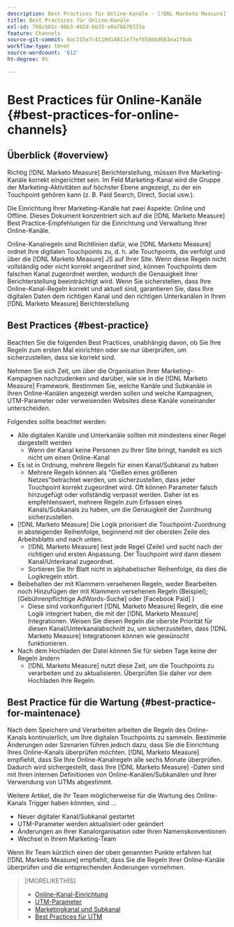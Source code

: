 ```yaml
---
description: Best Practices für Online-Kanäle - [!DNL Marketo Measure] - Produktdokumentation
title: Best Practices für Online-Kanäle
exl-id: 766cb01c-98b3-492d-bb35-e0a78b76333a
feature: Channels
source-git-commit: 8ac315e7c4110d14811e77ef0586bd663ea1f8ab
workflow-type: tm+mt
source-wordcount: '612'
ht-degree: 9%

---
```


# Best Practices für Online-Kanäle {#best-practices-for-online-channels}

## Überblick {#overview}

Richtig [!DNL Marketo Measure] Berichterstellung, müssen Ihre Marketing-Kanäle korrekt eingerichtet sein. Im Feld Marketing-Kanal wird die Gruppe der Marketing-Aktivitäten auf höchster Ebene angezeigt, zu der ein Touchpoint gehören kann (z. B. Paid Search, Direct, Social usw.).

Die Einrichtung Ihrer Marketing-Kanäle hat zwei Aspekte: Online und Offline. Dieses Dokument konzentriert sich auf die [!DNL Marketo Measure] Best Practice-Empfehlungen für die Einrichtung und Verwaltung Ihrer Online-Kanäle.

Online-Kanalregeln sind Richtlinien dafür, wie [!DNL Marketo Measure] ordnet Ihre digitalen Touchpoints zu, d. h. alle Touchpoints, die verfolgt und über die [!DNL Marketo Measure] JS auf Ihrer Site. Wenn diese Regeln nicht vollständig oder nicht korrekt angeordnet sind, können Touchpoints dem falschen Kanal zugeordnet werden, wodurch die Genauigkeit Ihrer Berichterstellung beeinträchtigt wird. Wenn Sie sicherstellen, dass Ihre Online-Kanal-Regeln korrekt und aktuell sind, garantieren Sie, dass Ihre digitalen Daten dem richtigen Kanal und den richtigen Unterkanälen in Ihren [!DNL Marketo Measure] Berichterstellung

## Best Practices {#best-practice}

Beachten Sie die folgenden Best Practices, unabhängig davon, ob Sie Ihre Regeln zum ersten Mal einrichten oder sie nur überprüfen, um sicherzustellen, dass sie korrekt sind.

Nehmen Sie sich Zeit, um über die Organisation Ihrer Marketing-Kampagnen nachzudenken und darüber, wie sie in die [!DNL Marketo Measure] Framework. Bestimmen Sie, welche Kanäle und Subkanäle in Ihren Online-Kanälen angezeigt werden sollen und welche Kampagnen, UTM-Parameter oder verweisenden Websites diese Kanäle voneinander unterscheiden.

Folgendes sollte beachtet werden:

* Alle digitalen Kanäle und Unterkanäle sollten mit mindestens einer Regel dargestellt werden
   * Wenn der Kanal keine Personen zu Ihrer Site bringt, handelt es sich nicht um einen Online-Kanal
* Es ist in Ordnung, mehrere Regeln für einen Kanal/Subkanal zu haben
   * Mehrere Regeln können als &quot;Gießen eines größeren Netzes&quot;betrachtet werden, um sicherzustellen, dass jeder Touchpoint korrekt zugeordnet wird. Oft können Parameter falsch hinzugefügt oder vollständig verpasst werden. Daher ist es empfehlenswert, mehrere Regeln zum Erfassen eines Kanals/Subkanals zu haben, um die Genauigkeit der Zuordnung sicherzustellen.
* [!DNL Marketo Measure] Die Logik priorisiert die Touchpoint-Zuordnung in absteigender Reihenfolge, beginnend mit der obersten Zeile des Arbeitsblatts und nach unten.
   * [!DNL Marketo Measure] liest jede Regel (Zeile) und sucht nach der richtigen und ersten Anpassung. Der Touchpoint wird dann diesem Kanal/Unterkanal zugeordnet.
   * Sortieren Sie Ihr Blatt nicht in alphabetischer Reihenfolge, da dies die Logikregeln stört.
* Beibehalten der mit Klammern versehenen Regeln, weder Bearbeiten noch Hinzufügen der mit Klammern versehenen Regeln (Beispiel); [Gebührenpflichtige AdWords-Suche] oder [Facebook Paid] )
   * Diese sind vorkonfiguriert [!DNL Marketo Measure] Regeln, die eine Logik integriert haben, die mit der [!DNL Marketo Measure] Integrationen. Weisen Sie diesen Regeln die oberste Priorität für diesen Kanal/Unterkanalabschnitt zu, um sicherzustellen, dass [!DNL Marketo Measure] Integrationen können wie gewünscht funktionieren.
* Nach dem Hochladen der Datei können Sie für sieben Tage keine der Regeln ändern
   * [!DNL Marketo Measure] nutzt diese Zeit, um die Touchpoints zu verarbeiten und zu aktualisieren. Überprüfen Sie daher vor dem Hochladen Ihre Regeln.

## Best Practice für die Wartung {#best-practice-for-maintenace}

Nach dem Speichern und Verarbeiten arbeiten die Regeln des Online-Kanals kontinuierlich, um Ihre digitalen Touchpoints zu sammeln. Bestimmte Änderungen oder Szenarien führen jedoch dazu, dass Sie die Einrichtung Ihres Online-Kanals überprüfen möchten. [!DNL Marketo Measure] empfiehlt, dass Sie Ihre Online-Kanalregeln alle sechs Monate überprüfen. Dadurch wird sichergestellt, dass Ihre [!DNL Marketo Measure] -Daten sind mit Ihren internen Definitionen von Online-Kanälen/Subkanälen und Ihrer Verwendung von UTMs abgestimmt.

Weitere Artikel, die Ihr Team möglicherweise für die Wartung des Online-Kanals Trigger haben könnten, sind ...

* Neuer digitaler Kanal/Subkanal gestartet
* UTM-Parameter werden aktualisiert oder geändert
* Änderungen an Ihrer Kanalorganisation oder Ihren Namenskonventionen
* Wechsel in Ihrem Marketing-Team

Wenn Ihr Team kürzlich einen der oben genannten Punkte erfahren hat [!DNL Marketo Measure] empfiehlt, dass Sie die Regeln Ihrer Online-Kanäle überprüfen und die entsprechenden Änderungen vornehmen.

>[!MORELIKETHIS]
>
>* [Online-Kanal-Einrichtung](/help/channel-tracking-and-setup/online-channels/online-custom-channel-setup.md)
>* [UTM-Parameter](/help/channel-tracking-and-setup/online-channels/utm-parameters.md)
>* [Marketingkanal und Subkanal](/help/channel-tracking-and-setup/online-channels/marketing-channels-and-subchannels.md)
>* [Best Practices für UTM](/help/channel-tracking-and-setup/online-channels/best-practices-for-setting-up-utm-parameters.md)
